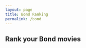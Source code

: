 ```yaml
---
layout: page
title: Bond Ranking
permalink: /bond
---
```

## Rank your Bond movies

<div data-paperform-id="hcyef1ml"></div><script>(function() {var script = document.createElement('script'); script.src = "https://paperform.co/__embed.min.js"; document.body.appendChild(script); })()</script>

